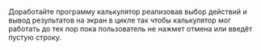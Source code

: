 Доработайте программу калькулятор реализовав выбор действий и вывод 
результатов на экран в цикле так чтобы 
калькулятор мог работать до тех пор пока 
пользователь не нажмет отмена или введёт пустую строку.

